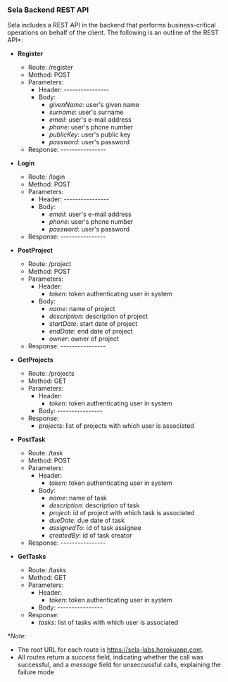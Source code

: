 ### Sela Backend REST API
Sela includes a REST API in the backend that performs business-critical operations on behalf of the client. The following is an outline of the REST API\*:

- **Register**
  - Route: /register
  - Method: POST
  - Parameters:
    - Header: ----------------
    - Body:
      - *givenName*: user's given name
      - *surname*: user's surname
      - *email*: user's e-mail address
      - *phone*: user's phone number
      - *publicKey*: user's public key
      - *password*: user's password
  - Response: ----------------

- **Login**
  - Route: /login
  - Method: POST
  - Parameters:
    - Header: ----------------
    - Body:
      - *email*: user's e-mail address
      - *phone*: user's phone number
      - *password*: user's password
  - Response: ----------------

- **PostProject**
  - Route: /project
  - Method: POST
  - Parameters:
    - Header:
      - *token*: token authenticating user in system
    - Body:
      - *name*: name of project
      - *description*: description of project
      - *startDate*: start date of project
      - *endDate*: end date of project
      - *owner*: owner of project
  - Response: ----------------

- **GetProjects**
  - Route: /projects
  - Method: GET
  - Parameters:
    - Header:
      - *token*: token authenticating user in system
    - Body: ----------------
  - Response:
    - *projects*: list of projects with which user is associated

- **PostTask**
  - Route: /task
  - Method: POST
  - Parameters:
    - Header:
      - *token*: token authenticating user in system
    - Body: 
      - *name*: name of task
      - *description*: description of task
      - *project*: id of project with which task is associated
      - *dueDate*: due date of task 
      - *assignedTo*: id of task assignee
      - *createdBy*: id of task creator
  - Response: ----------------

- **GetTasks**
  - Route: /tasks
  - Method: GET
  - Parameters:
    - Header:
      - *token*: token authenticating user in system
    - Body: ----------------
  - Response:
    - *tasks*: list of tasks with which user is associated

\**Note*:
- The root URL for each route is https://sela-labs.herokuapp.com.
- All routes return a *success* field, indicating whether the call was successful, and a *message* field for unseccussful calls, explaining the failure mode
